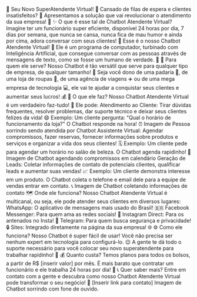 🤖 Seu Novo SuperAtendente Virtual! 🚀
Cansado de filas de espera e clientes insatisfeitos? 🤔 Apresentamos a solução que vai revolucionar o atendimento da sua empresa! 🤩
✨ O que é esse tal de Chatbot Atendente Virtual?
Imagine ter um funcionário super eficiente, disponível 24 horas por dia, 7 dias por semana, que nunca se cansa, nunca fica de mau humor e ainda por cima, adora conversar com seus clientes! 🤯 Esse é o nosso Chatbot Atendente Virtual! 💬
Ele é um programa de computador, turbinado com Inteligência Artificial, que consegue conversar com as pessoas através de mensagens de texto, como se fosse um humano de verdade. 🤯
🎯 Para quem ele serve?
Nosso Chatbot é tão versátil que serve para qualquer tipo de empresa, de qualquer tamanho! 🤩 Seja você dono de uma padaria 🍞, de uma loja de roupas 👗, de uma agência de viagens ✈️ ou de uma mega empresa de tecnologia 💻, ele vai te ajudar a conquistar seus clientes e aumentar seus lucros! 💰
🚀 O que ele faz?
Nosso Chatbot Atendente Virtual é um verdadeiro faz-tudo! 💪 Ele pode:
Atendimento ao Cliente: Tirar dúvidas frequentes, resolver problemas, dar suporte técnico e deixar seus clientes felizes da vida! 😄
Exemplo: Um cliente pergunta: "Qual o horário de funcionamento da loja?" O Chatbot responde na hora! ⏰
Imagem de Pessoa sorrindo sendo atendida por Chatbot
Assistente Virtual: Agendar compromissos, fazer reservas, fornecer informações sobre produtos e serviços e organizar a vida dos seus clientes! 🗓️
Exemplo: Um cliente pede para agendar um horário no salão de beleza. O Chatbot agenda rapidinho! 💅
Imagem de Chatbot agendando compromissos em calendário
Geração de Leads: Coletar informações de contato de potenciais clientes, qualificar leads e aumentar suas vendas! 📈
Exemplo: Um cliente demonstra interesse em um produto. O Chatbot coleta o telefone e email dele para a equipe de vendas entrar em contato. 📞
Imagem de Chatbot coletando informações de contato
🗺️ Onde ele funciona?
Nosso Chatbot Atendente Virtual é multicanal, ou seja, ele pode atender seus clientes em diversos lugares:
WhatsApp: O aplicativo de mensagens mais usado do Brasil! 🇧🇷
Facebook Messenger: Para quem ama as redes sociais! 💙
Instagram Direct: Para os antenados no Insta! 📱
Telegram: Para quem busca segurança e privacidade! 🔒
Sites: Integrado diretamente na página da sua empresa! 🌐
⚙️ Como ele funciona?
Nosso Chatbot é super fácil de usar! Você não precisa ser nenhum expert em tecnologia para configurá-lo. 😉 A gente te dá todo o suporte necessário para você colocar seu novo superatendente para trabalhar rapidinho! 🚀
💰 Quanto custa?
Temos planos para todos os bolsos, a partir de R$ [inserir valor] por mês. É mais barato que contratar um funcionário e ele trabalha 24 horas por dia! 🤑
📞 Quer saber mais?
Entre em contato com a gente e descubra como nosso Chatbot Atendente Virtual pode transformar o seu negócio! 🚀
[Inserir link para contato]
Imagem de Chatbot sorrindo com fone de ouvido.

